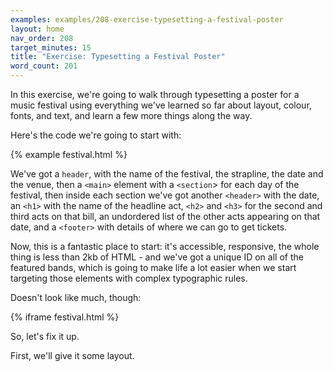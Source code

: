 ```yaml
---
examples: examples/208-exercise-typesetting-a-festival-poster
layout: home
nav_order: 208
target_minutes: 15
title: "Exercise: Typesetting a Festival Poster"
word_count: 201
---
```

In this exercise, we're going to walk through typesetting a poster for a music festival using everything we've learned so far about layout, colour, fonts, and text, and learn a few more things along the way.

Here's the code we're going to start with:

{% example festival.html %}

We've got a `header`, with the name of the festival, the strapline, the date and the venue, then a `<main>` element with a `<section`> for each day of the festival, then inside each section we've got another `<header>` with the date, an `<h1>` with the name of the headline act, `<h2>` and `<h3>` for the second and third acts on that bill, an undordered list of the other acts appearing on that date, and a `<footer>` with details of where we can go to get tickets.

Now, this is a fantastic place to start: it's accessible, responsive, the whole thing is less than 2kb of HTML - and we've got a unique ID on all of the featured bands, which is going to make life a lot easier when we start targeting those elements with complex typographic rules.

Doesn't look like much, though:

{% iframe festival.html %}

So, let's fix it up.

First, we'll give it some layout.

